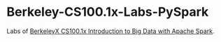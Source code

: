 # Berkeley-CS100.1x-Labs-PySpark
Labs of [BerkeleyX CS100.1x Introduction to Big Data with Apache Spark](https://www.edx.org/course/introduction-big-data-apache-spark-uc-berkeleyx-cs100-1x). 
